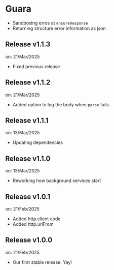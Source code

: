 # Guara

 - Sandboxing erros at `ensureResponse`
 - Returning structure error information as json

## Release v1.1.3
on: 21/Mar/2025

 - Fixed previous release

## Release v1.1.2
on: 21/Mar/2025

 - Added option to log the body when `parse` fails

## Release v1.1.1
on: 13/Mar/2025

 - Updating dependencies

## Release v1.1.0
on: 13/Mar/2025

 - Reworking how background services start

## Release v1.0.1
on: 21/Feb/2025

 - Added http.client code
 - Added http.urlFrom

## Release v1.0.0
on: 21/Feb/2025

 - Our first stable release. Yay!